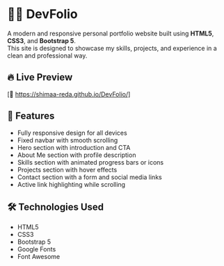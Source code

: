# 👩‍💻 DevFolio

A modern and responsive personal portfolio website built using **HTML5**, **CSS3**, and **Bootstrap 5**.  
This site is designed to showcase my skills, projects, and experience in a clean and professional way.

## 🔥 Live Preview

[🔗 https://shimaa-reda.github.io/DevFolio/]

## 🚀 Features

- Fully responsive design for all devices
- Fixed navbar with smooth scrolling
- Hero section with introduction and CTA
- About Me section with profile description
- Skills section with animated progress bars or icons
- Projects section with hover effects
- Contact section with a form and social media links
- Active link highlighting while scrolling

## 🛠️ Technologies Used

- HTML5
- CSS3
- Bootstrap 5
- Google Fonts
- Font Awesome


